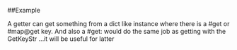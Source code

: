 
<!---
FrozenIsBool True
-->

##Example

A getter can get something from a dict like instance where there is a #get or #map@get key.
And also a #get:<KeyStr> would do the same job as getting with the GetKeyStr <KeyStr>
...it will be useful for latter